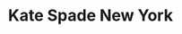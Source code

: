 ---
title: "Kate Spade New York"
url: /washington/kate-spade-new-york-m-street-northwest/
shop: Kleidung
---